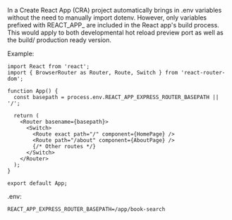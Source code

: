
In a Create React App (CRA) project automatically brings in .env variables without the need to manually import dotenv. However, only variables prefixed with REACT_APP_ are included in the React app's build process. This would apply to both developmental hot reload preview port as well as the build/ production ready version. 

Example:
```
import React from 'react';  
import { BrowserRouter as Router, Route, Switch } from 'react-router-dom';  
  
function App() {  
  const basepath = process.env.REACT_APP_EXPRESS_ROUTER_BASEPATH || '/';  
  
  return (  
    <Router basename={basepath}>  
      <Switch>  
        <Route exact path="/" component={HomePage} />  
        <Route path="/about" component={AboutPage} />  
        {/* Other routes */}  
      </Switch>  
    </Router>  
  );  
}  
  
export default App;
```

.env:
```
REACT_APP_EXPRESS_ROUTER_BASEPATH=/app/book-search
```
